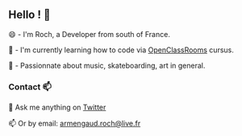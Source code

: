 ## Hello ! 👋

😄 - I'm Roch, a Developer from south of France.

🌱 - I'm currently learning how to code via [OpenClassRooms](https://openclassrooms.com/fr/paths/516-developpeur-dapplication-javascript-react) cursus.

🔭 - Passionnate about music, skateboarding, art in general.

### Contact 📫

💬 Ask me anything on <a href="https://twitter.com/Blacksvshi">Twitter</a>

📫 Or by email: <a href="mailto:armengaud.roch@live.fr">armengaud.roch@live.fr</a>
